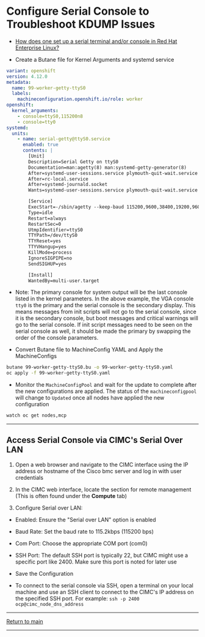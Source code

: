 # Configure Serial Console to Troubleshoot KDUMP Issues

- [How does one set up a serial terminal and/or console in Red Hat Enterprise Linux?](https://access.redhat.com/articles/3166931)

- Create a Butane file for Kernel Arguments and systemd service

```yaml
variant: openshift
version: 4.12.0
metadata:
  name: 99-worker-getty-ttyS0
  labels:
    machineconfiguration.openshift.io/role: worker
openshift:
  kernel_arguments:
    - console=ttyS0,115200n8
    - console=tty0
systemd:
  units:  
    - name: serial-getty@ttyS0.service
      enabled: true
      contents: |
        [Unit]
        Description=Serial Getty on ttyS0
        Documentation=man:agetty(8) man:systemd-getty-generator(8)
        After=systemd-user-sessions.service plymouth-quit-wait.service
        After=rc-local.service
        After=systemd-journald.socket
        Wants=systemd-user-sessions.service plymouth-quit-wait.service

        [Service]
        ExecStart=-/sbin/agetty --keep-baud 115200,9600,38400,19200,9600 ttyS0 $TERM
        Type=idle
        Restart=always
        RestartSec=0
        UtmpIdentifier=ttyS0
        TTYPath=/dev/ttyS0
        TTYReset=yes
        TTYVHangup=yes
        KillMode=process
        IgnoreSIGPIPE=no
        SendSIGHUP=yes

        [Install]
        WantedBy=multi-user.target
```

- Note: The primary console for system output will be the last console listed in the kernel parameters. In the above example, the VGA console `tty0` is the primary and the serial console is the secondary display. This means messages from init scripts will not go to the serial console, since it is the secondary console, but boot messages and critical warnings will go to the serial console. If init script messages need to be seen on the serial console as well, it should be made the primary by swapping the order of the console parameters.

- Convert Butane file to MachineConfig YAML and Apply the MachineConfigs

```bash
butane 99-worker-getty-ttyS0.bu -o 99-worker-getty-ttyS0.yaml
oc apply -f 99-worker-getty-ttyS0.yaml
```

- Monitor the `MachineConfigPool` and wait for the update to complete after the new configurations are applied. The status of the `machineconfigpool` will change to `Updated` once all nodes have applied the new configuration

```bash
watch oc get nodes,mcp
```

---

## Access Serial Console via CIMC's Serial Over LAN

1. Open a web browser and navigate to the CIMC interface using the IP address or hostname of the Cisco bmc server and log in with user credentials

2. In the CIMC web interface, locate the section for remote management (This is often found under the **Compute** tab)

3. Configure Serial over LAN:

- Enabled: Ensure the "Serial over LAN" option is enabled
- Baud Rate: Set the baud rate to 115.2kbps (115200 bps)
- Com Port: Choose the appropriate COM port (com0)
- SSH Port: The default SSH port is typically 22, but CIMC might use a specific port like 2400. Make sure this port is noted for later use

- Save the Configuration

- To connect to the serial console via SSH, open a terminal on your local machine and use an SSH client to connect to the CIMC's IP address on the specified SSH port. For example: `ssh -p 2400 ocp@cimc_node_dns_address`

---

[Return to main](../README.md)

---

